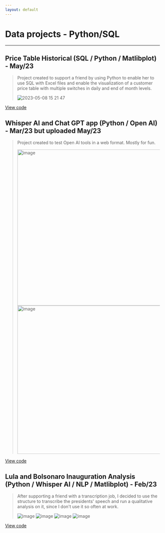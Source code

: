 ```yaml
---
layout: default
---
```

# Data projects - Python/SQL
---
## Price Table Historical (SQL / Python / Matlibplot) - May/23

> Project created to support a friend by using Python to enable her to use SQL with Excel files and enable the visualization of a customer price table with multiple switches in daily and end of month levels. 
> 
>![2023-05-08 15 21 47](https://user-images.githubusercontent.com/124809927/236835441-9ccc08d1-388a-42ce-bf09-6c9043029517.gif)

[View code](https://github.com/maysmelo/price_table_historical)

## Whisper AI and Chat GPT app (Python / Open AI) - Mar/23 but uploaded May/23

> Project created to test Open AI tools in a web format. Mostly for fun.
> 
> <img width="506" alt="image" src="https://user-images.githubusercontent.com/124809927/236816281-ec89d074-5e3f-4409-9666-f0a9348fc3f9.png">
> <img width="481" alt="image" src="https://user-images.githubusercontent.com/124809927/236816333-e4c00be8-b5e5-430a-b53c-8108c8e6fad9.png">

[View code](https://github.com/maysmelo/Whisper-AI-and-Chat-GPT-app)

## Lula and Bolsonaro Inauguration Analysis (Python / Whisper AI / NLP / Matlibplot) - Feb/23

> After supporting a friend with a transcription job, I decided to use the structure to transcribe the presidents' speech and run a qualitative analysis on it, since I don't use it so often at work.
> 
>![image](https://user-images.githubusercontent.com/124809927/236816564-096743e8-289e-4511-b5f3-2791d3fa9ddb.png)
>![image](https://user-images.githubusercontent.com/124809927/236816625-0d3832de-b5be-4231-a464-ddaf17824e1b.png)
>![image](https://user-images.githubusercontent.com/124809927/236815466-d9423f7a-42d1-4f61-8b54-336a10f91f83.png)
>![image](https://user-images.githubusercontent.com/124809927/236815564-ce7b5a30-e3aa-43a7-b31a-8d97cdbfe89e.png)


[View code](https://github.com/maysmelo/Lula_and_Bolsonaro_Inauguration_Analysis)
